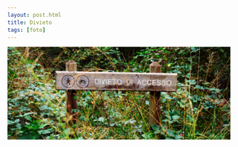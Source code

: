```yaml
---
layout: post.html
title: Divieto
tags: [foto]
---
```


![Valnoise](/assets/images/logs/divieto.jpg)

